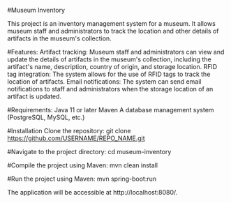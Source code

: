#Museum Inventory

This project is an inventory management system for a museum. It allows museum staff and administrators to track the location and other details of artifacts in the museum's collection.

#Features: 
Artifact tracking: Museum staff and administrators can view and update the details of artifacts in the museum's collection, including the artifact's name, description, country of origin, and storage location. 
RFID tag integration: The system allows for the use of RFID tags to track the location of artifacts. 
Email notifications: The system can send email notifications to staff and administrators when the storage location of an artifact is updated.

#Requirements: 
Java 11 or later Maven A database management system (PostgreSQL, MySQL, etc.) 

#Installation
Clone the repository: git clone https://github.com/USERNAME/REPO_NAME.git

#Navigate to the project directory: 
cd museum-inventory

#Compile the project using Maven: 
mvn clean install

#Run the project using Maven: 
mvn spring-boot:run

The application will be accessible at http://localhost:8080/.
